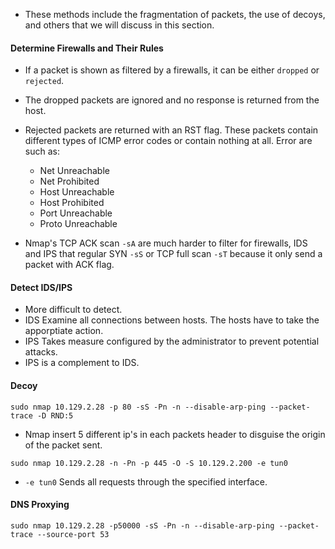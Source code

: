 - These methods include the fragmentation of packets, the use of decoys, and others that we will discuss in this section.

#### Determine Firewalls and Their Rules

- If a packet is shown as filtered by a firewalls, it can be either `dropped` or `rejected`.
- The dropped packets are ignored and no response is returned from the host.
- Rejected packets are returned with an RST flag. These packets contain different types of ICMP error codes or contain nothing at all. Error are such as:
	- Net Unreachable
	- Net Prohibited
	- Host Unreachable
	- Host Prohibited
	- Port Unreachable
	- Proto Unreachable

- Nmap's TCP ACK scan `-sA` are much harder to filter for firewalls, IDS and IPS that regular SYN `-sS` or TCP full scan `-sT` because it only send a packet with ACK flag.

#### Detect IDS/IPS
- More difficult to detect.
- IDS Examine all connections between hosts. The hosts have to take the apporptiate action.
- IPS Takes measure configured by the administrator to prevent potential attacks.
- IPS is a complement to IDS.

#### Decoy
```shell
sudo nmap 10.129.2.28 -p 80 -sS -Pn -n --disable-arp-ping --packet-trace -D RND:5
```
- Nmap insert 5 different ip's in each packets header to disguise the origin of the packet sent.

```shell
sudo nmap 10.129.2.28 -n -Pn -p 445 -O -S 10.129.2.200 -e tun0
```

- `-e tun0`  Sends all requests through the specified interface.

#### DNS Proxying
```shell
sudo nmap 10.129.2.28 -p50000 -sS -Pn -n --disable-arp-ping --packet-trace --source-port 53
```